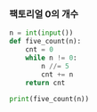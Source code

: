 ### 팩토리얼 0의 개수
``` python
n = int(input())
def five_count(n):
    cnt = 0
    while n != 0:
        n //= 5
        cnt += n
    return cnt
    
print(five_count(n))
```